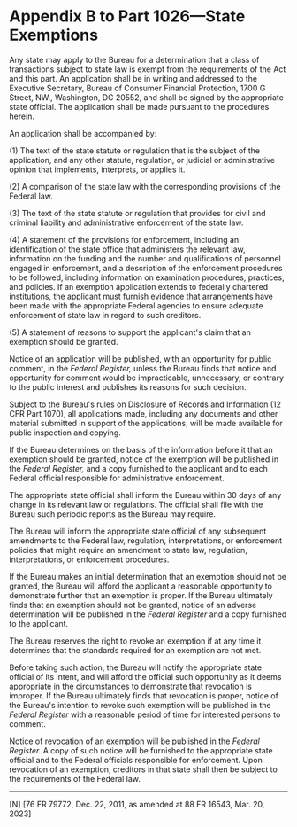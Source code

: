 # Appendix B to Part 1026—State Exemptions






Any state may apply to the Bureau for a determination that a class of transactions subject to state law is exempt from the requirements of the Act and this part. An application shall be in writing and addressed to the Executive Secretary, Bureau of Consumer Financial Protection, 1700 G Street, NW., Washington, DC 20552, and shall be signed by the appropriate state official. The application shall be made pursuant to the procedures herein.


An application shall be accompanied by:


(1) The text of the state statute or regulation that is the subject of the application, and any other statute, regulation, or judicial or administrative opinion that implements, interprets, or applies it.


(2) A comparison of the state law with the corresponding provisions of the Federal law.


(3) The text of the state statute or regulation that provides for civil and criminal liability and administrative enforcement of the state law.


(4) A statement of the provisions for enforcement, including an identification of the state office that administers the relevant law, information on the funding and the number and qualifications of personnel engaged in enforcement, and a description of the enforcement procedures to be followed, including information on examination procedures, practices, and policies. If an exemption application extends to federally chartered institutions, the applicant must furnish evidence that arrangements have been made with the appropriate Federal agencies to ensure adequate enforcement of state law in regard to such creditors.


(5) A statement of reasons to support the applicant's claim that an exemption should be granted.


Notice of an application will be published, with an opportunity for public comment, in the _Federal Register,_ unless the Bureau finds that notice and opportunity for comment would be impracticable, unnecessary, or contrary to the public interest and publishes its reasons for such decision.


Subject to the Bureau's rules on Disclosure of Records and Information (12 CFR Part 1070), all applications made, including any documents and other material submitted in support of the applications, will be made available for public inspection and copying.


If the Bureau determines on the basis of the information before it that an exemption should be granted, notice of the exemption will be published in the _Federal Register,_ and a copy furnished to the applicant and to each Federal official responsible for administrative enforcement.


The appropriate state official shall inform the Bureau within 30 days of any change in its relevant law or regulations. The official shall file with the Bureau such periodic reports as the Bureau may require.


The Bureau will inform the appropriate state official of any subsequent amendments to the Federal law, regulation, interpretations, or enforcement policies that might require an amendment to state law, regulation, interpretations, or enforcement procedures.


If the Bureau makes an initial determination that an exemption should not be granted, the Bureau will afford the applicant a reasonable opportunity to demonstrate further that an exemption is proper. If the Bureau ultimately finds that an exemption should not be granted, notice of an adverse determination will be published in the _Federal Register_ and a copy furnished to the applicant.


The Bureau reserves the right to revoke an exemption if at any time it determines that the standards required for an exemption are not met.


Before taking such action, the Bureau will notify the appropriate state official of its intent, and will afford the official such opportunity as it deems appropriate in the circumstances to demonstrate that revocation is improper. If the Bureau ultimately finds that revocation is proper, notice of the Bureau's intention to revoke such exemption will be published in the _Federal Register_ with a reasonable period of time for interested persons to comment.


Notice of revocation of an exemption will be published in the _Federal Register._ A copy of such notice will be furnished to the appropriate state official and to the Federal officials responsible for enforcement. Upon revocation of an exemption, creditors in that state shall then be subject to the requirements of the Federal law.





---

[N] [76 FR 79772, Dec. 22, 2011, as amended at 88 FR 16543, Mar. 20, 2023]






